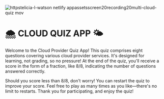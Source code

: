 ![httpstelicia-l-watson netlify appassetsscreen20recording20multi-cloud-quiz mov](https://github.com/teli203/quiz-app/assets/68035449/41f2dc34-9427-4bb9-9434-7816b27f6caf)

# 🌨️ CLOUD QUIZ APP 🌤️
Welcome to the Cloud Provider Quiz App! This quiz comprises eight questions covering various cloud provider services. It's designed for learning, not grading, so no pressure! At the end of the quiz, you'll receive a score in the form of a fraction, like 8/8, indicating the number of questions answered correctly.

Should you score less than 8/8, don't worry! You can restart the quiz to improve your score. Feel free to play as many times as you like—there's no limit to restarts. Thank you for participating, and enjoy the quiz!

